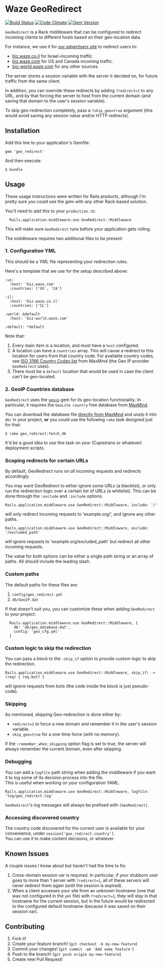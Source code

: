 # Waze GeoRedirect
[![Build Status](https://secure.travis-ci.org/wazeHQ/geo_redirect.png)](http://travis-ci.org/wazeHQ/geo_redirect) [![Code Climate](https://codeclimate.com/github/wazeHQ/geo_redirect.png)](https://codeclimate.com/github/wazeHQ/geo_redirect) [![Gem Version](https://badge.fury.io/rb/geo_redirect.png)](http://badge.fury.io/rb/geo_redirect)

`GeoRedirect` is a Rack middleware that can be configured to
redirect incoming clients to different hosts based on their
geo-location data.

For instance, we use it for [our advertisers site](http://biz.waze.com/)
to redirect users to:

* [biz.waze.co.il](http://biz.waze.co.il) for Israel-incoming traffic.
* [biz.waze.com](http://biz.waze.com) for US and Canada incoming traffic.
* [biz-world.waze.com](http://biz-world.waze.com/) for any other sources.

The server stores a session variable with the server it decided on, for future
traffic from the same client.

In addition, you can override these redirects by adding `?redirect=1` to any
URL, and by that forcing the server to host from the current domain (and saving
that domain to the user's session variable).

To skip geo-redirection completely, pass a `?skip_geo=true` argument (this would
avoid saving any session value and/or HTTP redirects).

## Installation

Add this line to your application's Gemfile:

    gem 'geo_redirect'

And then execute:

    $ bundle


## Usage

These usage instructions were written for Rails products, although I'm pretty sure you could use the gem with any other Rack-based solution.

You'll need to add this to your `production.rb`:

	  Rails.application.middleware.use GeoRedirect::Middleware

This will make sure `GeoRedirect` runs before your application gets rolling.

The middleware requires two additional files to be present:

### 1. Configuration YML

This should be a YML file representing your redirection rules.

Here's a template that we use for the setup described above:

    :us:
      :host: 'biz.waze.com'
      :countries: ['US', 'CA']

    :il:
      :host: 'biz.waze.co.il'
      :countries: ['IL']

    :world: &default
      :host: 'biz-world.waze.com'

    :default: *default

Note that:

1. Every main item is a location, and must have a `host` configured.
2. A location can have a `countries` array. This will cause a redirect to this
   location for users from that country code. For available country codes, see
   [ISO 3166 Country Codes list](http://www.maxmind.com/en/iso3166) from MaxMind
   (the Geo IP provider `GeoRedirect` uses).
3. There must be a `default` location that would be used in case the client
   can't be geo-located.

### 2. GeoIP Countries database

`GeoRedirect` uses the [`geoip`](http://geoip.rubyforge.org/) gem for its
geo-location functionality. In particular, it requires the `GeoLite country`
free database from [MaxMind](http://www.maxmind.com/).

You can download the database file [directly from
MaxMind](http://geolite.maxmind.com/download/geoip/database/GeoLiteCountry/GeoIP.dat.gz)
and unzip it into `db/` in your project, **or** you could use the following
`rake` task designed just for that:

	$ rake geo_redirect:fetch_db

It'd be a good idea to use this task on your (Capistrano or whatever) deployment
scripts.

### Scoping redirects for certain URLs

By default, GeoRedirect runs on *all* incoming requests and redirects
accordingly.

You may want GeoRedirect to either ignore some URLs (a blacklist), or only run
the redirection logic over a certain list of URLs (a whitelist). This can be
done through the `:exclude` and `:include` options.

    Rails.application.middleware.use GeoRedirect::Middleware, include: '/'

will only redirect incoming requests to 'example.org/', and ignore any other
paths.

    Rails.application.middleware.use GeoRedirect::Middleware, exclude: '/excluded_path'

will ignore requests to 'example.org/excluded_path' but redirect all other
incoming requests.

The value for both options can be either a single path string or an array of
paths. All should include the leading slash.

### Custom paths

The default paths for these files are:

1. `config/geo_redirect.yml`
2. `db/GeoIP.dat`

If that doesn't suit you, you can customize these when adding `GeoRedirect` to
your project:

	  Rails.application.middleware.use GeoRedirect::Middleware, {
	  	db: 'db/geo_database.dat',
	  	config: 'geo_cfg.yml'
	  }

### Custom logic to skip the redirection

You can pass a block to the `:skip_if` option to provide custom logic to skip the redirection.

    Rails.application.middleware.use GeoRedirect::Middleware, skip_if: ->(req) { req.bot? }

will ignore requests from bots (the code inside the block is just pseudo-code).

### Skipping

As mentioned, skipping Geo-redirection is done either by:

* `redirect=1` to force a new domain and remember it in the user's session variable.
* `skip_geo=true` for a one-time force (with no memory).

If the `:remember_when_skipping` option flag is set to true, the server will
always remember the current domain, even after skipping.


### Debugging

You can add a `logfile` path string when adding the middleware if you want it to
log some of its decision process into the file.  
This is useful when working on your configuration YAML.

	Rails.application.middleware.use GeoRedirect::Middleware, logfile: 'log/geo_redirect.log'

`GeoRedirect`'s log messages will always be prefixed with `[GeoRedirect]`.

### Accessing discovered country

The country code discovered for the current user is available for your
convenience, under `session['geo_redirect.country']`.  
You can use it to make content decisions, or whatever.

## Known Issues

A couple issues I know about but haven't had the time to fix:

1. Cross-domain session var is required. In particular, if your stubborn user
   goes to more than 1 server with `?redirect=1`, all of these servers will
   never redirect them again (until the session is expired).
2. When a client accesses your site from an unknown hostname (one that was not
   configured in the `yml` file) with `?redirect=1`, they will stay in that
   hostname for the current session, but in the future would be redirected to
   the configured default hostname (because it was saved on their session var).


## Contributing

1. Fork it!
2. Create your feature branch! (`git checkout -b my-new-feature`)
3. Commit your changes! (`git commit -am 'Add some feature'`)
4. Push to the branch! (`git push origin my-new-feature`)
5. Create new Pull Request!
